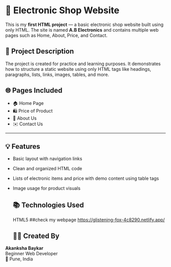 # 🛒 Electronic Shop Website
This is my **first HTML project** — a basic electronic shop website built using only HTML. The site is named **A.B Electronics** and contains multiple web pages such as Home, About, Price, and Contact.
## 📄 Project Description
The project is created for practice and learning purposes. It demonstrates how to structure a static website using only HTML tags like headings, paragraphs, lists, links, images, tables, and more.
## 🌐 Pages Included

- 🏠 Home Page  
- 🛍️ Price of Product  
- 🧾 About Us  
- ✉️ Contact Us  
---

## 💡 Features

- Basic layout with navigation links  
- Clean and organized HTML code  
- Lists of electronic items and price with demo content  using table tags
- Image usage for product visuals

  ## 📚 Technologies Used
   HTML5
##check my webpage
https://glistening-fox-4c8290.netlify.app/
  ## 🙋‍♀️ Created By

**Akanksha Baykar**  
Beginner Web Developer  
📍 Pune, India
